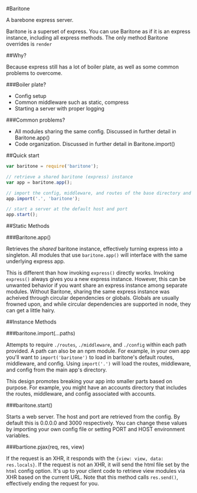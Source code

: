 #Baritone

A barebone express server.

Baritone is a superset of express. You can use Baritone as if it is an express instance, including all
express methods. The only method Baritone overrides is `render`

##Why?

Because express still has a lot of boiler plate, as well as some common problems to overcome.

###Boiler plate?

* Config setup
* Common middleware such as static, compress
* Starting a server with proper logging

###Common problems?

* All modules sharing the same config. Discussed in further detail in Baritone.app()
* Code organization. Discussed in further detail in Baritone.import()

##Quick start

```javascript
var baritone = require('baritone');

// retrieve a shared baritone (express) instance
var app = baritone.app();

// import the config, middleware, and routes of the base directory and baritone
app.import('.', 'baritone');

// start a server at the default host and port
app.start();
```

##Static Methods

###Baritone.app()

Retrieves the *shared* baritone instance, effectively turning express into a singleton. All modules
that use `baritone.app()` will interface with the same underlying express app.

This is different than how invoking `express()` directly works. Invoking `express()` always gives you
a new express instance. However, this can be unwanted behavior if you want share an express instance
among separate modules. Without Baritone, sharing the same express instance was acheived through circular
dependencies or globals. Globals are usually frowned upon, and while circular dependencies are supported
in node, they can get a little hairy.

##Instance Methods

###baritone.import(...paths)

Attempts to require `./routes`, `./middleware`, and `./config` within each path provided. A path can also
be an npm module. For example, in your own app you'll want to `import('baritone')` to load in baritone's
default routes, middleware, and config. Using `import('.')` will load the routes, middleware, and config
from the main app's directory.

This design promotes breaking your app into smaller parts based on purpose. For example, you might have
an accounts directory that includes the routes, middleware, and config associated with accounts.

###baritone.start()

Starts a web server. The host and port are retrieved from the config. By default this is 0.0.0.0 and 3000
respectively. You can change these values by importing your own config file or setting PORT and HOST
environment variables.

###bartione.pjax(req, res, view)

If the request is an XHR, it responds with the `{view: view, data: res.locals}`. If the request is not an XHR,
it will send the html file set by the `html` config option. It's up to your client code to retrieve view modules
via XHR based on the current URL. Note that this method calls `res.send()`, effectively ending the request
for you.
